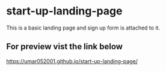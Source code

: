 # start-up-landing-page
This is a basic landing page and sign up form is attached to it.
## For preview vist the link below
https://umar052001.github.io/start-up-landing-page/
